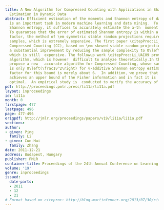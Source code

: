 ```yaml
---
title: A New Algorithm for Compressed Counting with Applications in Shannon Entropy
  Estimation in Dynamic Data
abstract: Efficient estimation of the moments and Shannon entropy of data streams
  is an important task in modern machine learning and data mining.  To estimate the
  Shannon entropy, it suffices to accurately estimate the α-th  moment with ∆= |1-α|\approx0.
  To guarantee that the error of estimated Shannon entropy is within a ν-additive
  factor, the method of \em symmetric stable random projections requires O\left(\frac1ν^2∆^2\right)
  samples, which is extremely expensive. The first paper \citepProc:Li_SODA09 in \em
  Compressed Counting (CC), based on \em skewed-stable random projections, supplies
  a substantial improvement by reducing the sample complexity to O\left(\frac1ν^2∆\right),
  which is still  expensive. The followup work \citepProc:Li_UAI09 provides a  practical
  algorithm, which is however  difficult to analyze theoretically.In this paper, we
  propose a new   accurate algorithm for Compressed Counting, whose sample complexity
  is only O\left(\frac1ν^2\right) for ν-additive Shannon entropy estimation. The constant
  factor for this bound is merely about 6.  In addition, we prove that our algorithm
  achieves an upper bound of the Fisher information and in fact it is  close to 100%  statistically
  optimal.  An empirical study is  conducted to verify the accuracy of our algorithm.
pdf: http://proceedings.pmlr.press/li11a/li11a.pdf
layout: inproceedings
id: li11a
month: 0
firstpage: 477
lastpage: 496
page: 477-496
origpdf: http://jmlr.org/proceedings/papers/v19/li11a/li11a.pdf
sections: 
author:
- given: Ping
  family: Li
- given: Cun-Hui
  family: Zhang
date: 2011-12-21
address: Budapest, Hungary
publisher: PMLR
container-title: Proceedings of the 24th Annual Conference on Learning Theory
volume: '19'
genre: inproceedings
issued:
  date-parts:
  - 2011
  - 12
  - 21
# Format based on citeproc: http://blog.martinfenner.org/2013/07/30/citeproc-yaml-for-bibliographies/
---
```

